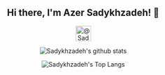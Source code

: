 <h2 
  align="center"
  >Hi there, I'm Azer Sadykhzadeh! 👋
</h2>
<p 
  align="center">
    <a
      align="center" 
      href="https://t.me/Sadykhzadeh" 
      target="_blank">
          <img 
            alt="@Sadykhzadeh | Telegram" 
            width="35px" 
            src="https://osx.telegram.org/updates/site/logo.png" />
    </a>
</p>

<p align="center">
  <img 
       alt="Sadykhzadeh's github stats" 
       src="https://github-readme-stats.vercel.app/api?username=Sadykhzadeh&show_icons=true&title_color=628FDB&text_color=37B6A7&icon_color=BE91F2&bg_color=0D1117&hide_border=true" />
</p>
<p align="center">
  <img 
       alt="Sadykhzadeh's Top Langs" 
       src="https://github-readme-stats.vercel.app/api/top-langs/?username=Sadykhzadeh&show_icons=true&title_color=628FDB&text_color=37B6A7&icon_color=BE91F2&bg_color=0D1117&hide_border=true&layout=compact&langs_count=10" />
</p>
